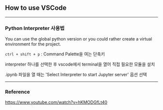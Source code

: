 ## How to use VSCode

---

### Python Interpreter 사용법
You can use the global python version or you could rather create a virtual environment for the project.

`ctrl + shift + p` : Command Palette을 여는 단축키

interpreter 하나를 선택한 후 vscode에서 terminal을 열어 직접 필요한 모듈을 설치

.ipynb 파일을 열 때는 'Select Interpreter to start Jupyter server' 옵션 선택

---

### Reference
https://www.youtube.com/watch?v=hKMODGfLt40

